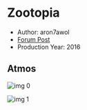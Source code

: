 # Zootopia

* Author: aron7awol
* [Forum Post](https://www.avsforum.com/threads/bass-eq-for-filtered-movies.2995212/post-58969896)
* Production Year: 2016

## Atmos

![img 0](https://i.imgur.com/nNs2IwT.jpg)

![img 1](https://i.imgur.com/hflSJjL.png)

